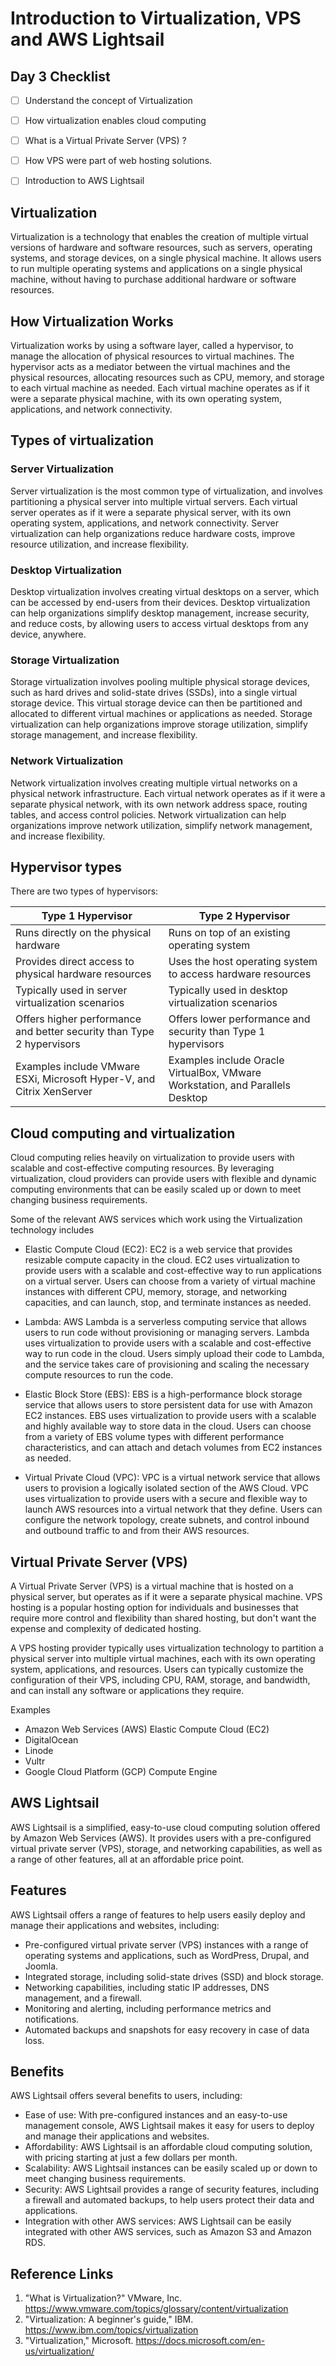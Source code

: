 # Introduction to Virtualization, VPS and AWS Lightsail

## Day 3 Checklist

- [ ] Understand the concept of Virtualization
- [ ] How virtualization enables cloud computing
- [ ] What is a Virtual Private Server (VPS) ?
- [ ] How VPS were part of web hosting solutions.
- [ ] Introduction to AWS Lightsail


## Virtualization

Virtualization is a technology that enables the creation of multiple virtual versions of hardware and software resources, such as servers, operating systems, and storage devices, on a single physical machine. It allows users to run multiple operating systems and applications on a single physical machine, without having to purchase additional hardware or software resources.

## How Virtualization Works

Virtualization works by using a software layer, called a hypervisor, to manage the allocation of physical resources to virtual machines. The hypervisor acts as a mediator between the virtual machines and the physical resources, allocating resources such as CPU, memory, and storage to each virtual machine as needed. Each virtual machine operates as if it were a separate physical machine, with its own operating system, applications, and network connectivity.


## Types of virtualization

### Server Virtualization

Server virtualization is the most common type of virtualization, and involves partitioning a physical server into multiple virtual servers. Each virtual server operates as if it were a separate physical server, with its own operating system, applications, and network connectivity. Server virtualization can help organizations reduce hardware costs, improve resource utilization, and increase flexibility.

### Desktop Virtualization

Desktop virtualization involves creating virtual desktops on a server, which can be accessed by end-users from their devices. Desktop virtualization can help organizations simplify desktop management, increase security, and reduce costs, by allowing users to access virtual desktops from any device, anywhere.

### Storage Virtualization

Storage virtualization involves pooling multiple physical storage devices, such as hard drives and solid-state drives (SSDs), into a single virtual storage device. This virtual storage device can then be partitioned and allocated to different virtual machines or applications as needed. Storage virtualization can help organizations improve storage utilization, simplify storage management, and increase flexibility.

### Network Virtualization

Network virtualization involves creating multiple virtual networks on a physical network infrastructure. Each virtual network operates as if it were a separate physical network, with its own network address space, routing tables, and access control policies. Network virtualization can help organizations improve network utilization, simplify network management, and increase flexibility.

## Hypervisor types

There are two types of hypervisors:  

| Type 1 Hypervisor  | Type 2 Hypervisor  |
|-------------------|-------------------|
| Runs directly on the physical hardware  | Runs on top of an existing operating system  |
| Provides direct access to physical hardware resources  | Uses the host operating system to access hardware resources  |
| Typically used in server virtualization scenarios  | Typically used in desktop virtualization scenarios  |
| Offers higher performance and better security than Type 2 hypervisors  | Offers lower performance and security than Type 1 hypervisors  |
| Examples include VMware ESXi, Microsoft Hyper-V, and Citrix XenServer | Examples include Oracle VirtualBox, VMware Workstation, and Parallels Desktop |


## Cloud computing and virtualization

Cloud computing relies heavily on virtualization to provide users with scalable and cost-effective computing resources. By leveraging virtualization, cloud providers can provide users with flexible and dynamic computing environments that can be easily scaled up or down to meet changing business requirements.


Some of the relevant AWS services which work using the Virtualization technology includes

- Elastic Compute Cloud (EC2): EC2 is a web service that provides resizable compute capacity in the cloud. EC2 uses virtualization to provide users with a scalable and cost-effective way to run applications on a virtual server. Users can choose from a variety of virtual machine instances with different CPU, memory, storage, and networking capacities, and can launch, stop, and terminate instances as needed.

- Lambda: AWS Lambda is a serverless computing service that allows users to run code without provisioning or managing servers. Lambda uses virtualization to provide users with a scalable and cost-effective way to run code in the cloud. Users simply upload their code to Lambda, and the service takes care of provisioning and scaling the necessary compute resources to run the code.

- Elastic Block Store (EBS): EBS is a high-performance block storage service that allows users to store persistent data for use with Amazon EC2 instances. EBS uses virtualization to provide users with a scalable and highly available way to store data in the cloud. Users can choose from a variety of EBS volume types with different performance characteristics, and can attach and detach volumes from EC2 instances as needed.

- Virtual Private Cloud (VPC): VPC is a virtual network service that allows users to provision a logically isolated section of the AWS Cloud. VPC uses virtualization to provide users with a secure and flexible way to launch AWS resources into a virtual network that they define. Users can configure the network topology, create subnets, and control inbound and outbound traffic to and from their AWS resources.


## Virtual Private Server (VPS)

A Virtual Private Server (VPS) is a virtual machine that is hosted on a physical server, but operates as if it were a separate physical machine. VPS hosting is a popular hosting option for individuals and businesses that require more control and flexibility than shared hosting, but don't want the expense and complexity of dedicated hosting.

A VPS hosting provider typically uses virtualization technology to partition a physical server into multiple virtual machines, each with its own operating system, applications, and resources. Users can typically customize the configuration of their VPS, including CPU, RAM, storage, and bandwidth, and can install any software or applications they require.

Examples

- Amazon Web Services (AWS) Elastic Compute Cloud (EC2)
- DigitalOcean
- Linode
- Vultr
- Google Cloud Platform (GCP) Compute Engine


## AWS Lightsail

AWS Lightsail is a simplified, easy-to-use cloud computing solution offered by Amazon Web Services (AWS). It provides users with a pre-configured virtual private server (VPS), storage, and networking capabilities, as well as a range of other features, all at an affordable price point.

## Features

AWS Lightsail offers a range of features to help users easily deploy and manage their applications and websites, including:

- Pre-configured virtual private server (VPS) instances with a range of operating systems and applications, such as WordPress, Drupal, and Joomla.
- Integrated storage, including solid-state drives (SSD) and block storage.
- Networking capabilities, including static IP addresses, DNS management, and a firewall.
- Monitoring and alerting, including performance metrics and notifications.
- Automated backups and snapshots for easy recovery in case of data loss.

## Benefits

AWS Lightsail offers several benefits to users, including:

- Ease of use: With pre-configured instances and an easy-to-use management console, AWS Lightsail makes it easy for users to deploy and manage their applications and websites.
- Affordability: AWS Lightsail is an affordable cloud computing solution, with pricing starting at just a few dollars per month.
- Scalability: AWS Lightsail instances can be easily scaled up or down to meet changing business requirements.
- Security: AWS Lightsail provides a range of security features, including a firewall and automated backups, to help users protect their data and applications.
- Integration with other AWS services: AWS Lightsail can be easily integrated with other AWS services, such as Amazon S3 and Amazon RDS.


## Reference Links

1. "What is Virtualization?" VMware, Inc. https://www.vmware.com/topics/glossary/content/virtualization
2. "Virtualization: A beginner's guide," IBM. https://www.ibm.com/topics/virtualization
3. "Virtualization," Microsoft. https://docs.microsoft.com/en-us/virtualization/
